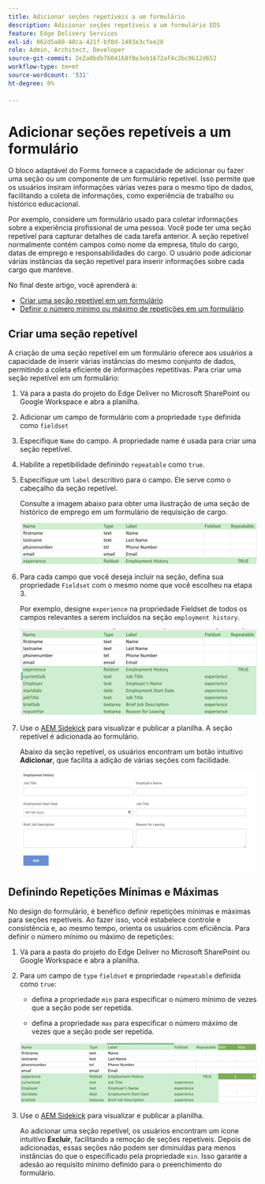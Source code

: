 ```yaml
---
title: Adicionar seções repetíveis a um formulário
description: Adicionar seções repetíveis a um formulário EDS
feature: Edge Delivery Services
exl-id: 062d5a88-48ca-421f-bf0d-1483e3cfee28
role: Admin, Architect, Developer
source-git-commit: 2e2a0bdb7604168f0e3eb1672af4c2bc9b12d652
workflow-type: tm+mt
source-wordcount: '531'
ht-degree: 0%

---
```


# Adicionar seções repetíveis a um formulário

O bloco adaptável do Forms fornece a capacidade de adicionar ou fazer uma seção ou um componente de um formulário repetível. Isso permite que os usuários insiram informações várias vezes para o mesmo tipo de dados, facilitando a coleta de informações, como experiência de trabalho ou histórico educacional.

Por exemplo, considere um formulário usado para coletar informações sobre a experiência profissional de uma pessoa. Você pode ter uma seção repetível para capturar detalhes de cada tarefa anterior. A seção repetível normalmente contém campos como nome da empresa, título do cargo, datas de emprego e responsabilidades do cargo. O usuário pode adicionar várias instâncias da seção repetível para inserir informações sobre cada cargo que manteve.

No final deste artigo, você aprenderá a:

- [Criar uma seção repetível em um formulário](#add-repeatable-sections-to-a-form)
- [Definir o número mínimo ou máximo de repetições em um formulário](#set-minimum-or-maximum-number-of-repetitions-for-a-repeatable-section)

## Criar uma seção repetível

A criação de uma seção repetível em um formulário oferece aos usuários a capacidade de inserir várias instâncias do mesmo conjunto de dados, permitindo a coleta eficiente de informações repetitivas. Para criar uma seção repetível em um formulário:

1. Vá para a pasta do projeto do Edge Deliver no Microsoft SharePoint ou Google Workspace e abra a planilha.

1. Adicionar um campo de formulário com a propriedade `type` definida como `fieldset`
1. Especifique `Name` do campo. A propriedade name é usada para criar uma seção repetível.
1. Habilite a repetibilidade definindo `repeatable` como `true`.
1. Especifique um `label` descritivo para o campo. Ele serve como o cabeçalho da seção repetível.

   Consulte a imagem abaixo para obter uma ilustração de uma seção de histórico de emprego em um formulário de requisição de cargo.

   ![](/help/edge/assets/repeatable-section-example-job-application-form.png)

1. Para cada campo que você deseja incluir na seção, defina sua propriedade `Fieldset` com o mesmo nome que você escolheu na etapa 3.

   Por exemplo, designe `experience` na propriedade Fieldset de todos os campos relevantes a serem incluídos na seção `employment history`.

   ![exemplo de um campo de seção repetível e suas propriedades](/help/edge/assets/repeatable-section--mention-fieldset-name-example-job-application-form.png)

1. Use o [AEM Sidekick](https://www.aem.live/developer/tutorial#preview-and-publish-your-content) para visualizar e publicar a planilha. A seção repetível é adicionada ao formulário.

   Abaixo da seção repetível, os usuários encontram um botão intuitivo **Adicionar**, que facilita a adição de várias seções com facilidade.

   ![seção repetível, botão Adicionar, para adicionar várias seções &#x200B;](/help/edge/assets/repeatable-section-example.png)


## Definindo Repetições Mínimas e Máximas

No design do formulário, é benéfico definir repetições mínimas e máximas para seções repetíveis. Ao fazer isso, você estabelece controle e consistência e, ao mesmo tempo, orienta os usuários com eficiência. Para definir o número mínimo ou máximo de repetições:

1. Vá para a pasta do projeto do Edge Deliver no Microsoft SharePoint ou Google Workspace e abra a planilha.

1. Para um campo de `type` `fieldset` e propriedade `repeatable` definida como `true`:

   - defina a propriedade `min` para especificar o número mínimo de vezes que a seção pode ser repetida.

   - defina a propriedade `max` para especificar o número máximo de vezes que a seção pode ser repetida.

   ![Defina as propriedades min e max para especificar o número de vezes que a seção pode ser repetida](/help/edge/assets/repeatable-section-set-min-max.png)

1. Use o [AEM Sidekick](https://www.aem.live/developer/tutorial#preview-and-publish-your-content) para visualizar e publicar a planilha.

   Ao adicionar uma seção repetível, os usuários encontram um ícone intuitivo **Excluir**, facilitando a remoção de seções repetíveis. Depois de adicionadas, essas seções não podem ser diminuídas para menos instâncias do que o especificado pela propriedade `min`. Isso garante a adesão ao requisito mínimo definido para o preenchimento do formulário.


